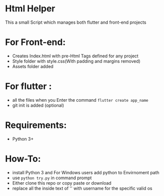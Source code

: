 # **Html Helper**

This a small Script which manages both flutter and front-end projects 



# For Front-end:
- Creates Index.html with pre-Html Tags defined for any project
- Style folder with style.css(With padding and margins removed)
- Assets folder added


# For flutter :
- all the files when you Enter the command `flutter create app_name`
- git init is added (optional)
    
  


# Requirements:
* Python 3+

# How-To:
- install Python 3  and For Windows users add python to Envirnoment path
- use `python try.py` in command prompt 
- Either clone this repo or copy paste or download
- replace all the inside text of ''  with username for the specific valid os
